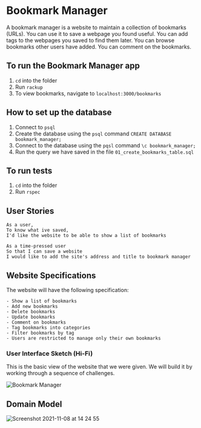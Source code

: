 # Bookmark Manager

A bookmark manager is a website to maintain a collection of bookmarks (URLs). You can use it to save a webpage you found useful. You can add tags to the webpages you saved to find them later. You can browse bookmarks other users have added. You can comment on the bookmarks.

## To run the Bookmark Manager app

1. `cd` into the folder
2. Run `rackup`
3. To view bookmarks, navigate to `localhost:3000/bookmarks`

## How to set up the database

1. Connect to `psql`
2. Create the database using the `psql` command `CREATE DATABASE bookmark_manager;`
3. Connect to the database using the `pqsl` command `\c bookmark_manager;`
4. Run the query we have saved in the file `01_create_bookmarks_table.sql`

## To run tests

1. `cd` into the folder
2. Run `rspec`

## User Stories

```
As a user,
To know what ive saved,
I'd like the website to be able to show a list of bookmarks 

As a time-pressed user
So that I can save a website
I would like to add the site's address and title to bookmark manager
```

## Website Specifications

The website will have the following specification:

    - Show a list of bookmarks
    - Add new bookmarks
    - Delete bookmarks
    - Update bookmarks
    - Comment on bookmarks
    - Tag bookmarks into categories
    - Filter bookmarks by tag
    - Users are restricted to manage only their own bookmarks


### User Interface Sketch (Hi-Fi)

This is the basic view of the website that we were given. We will build it by working through a sequence of challenges.

![](https://dchtm6r471mui.cloudfront.net/hackpad.com_jubMxdBrjni_p.52567_1380279073159_Screen%20Shot%202013-09-27%20at%2011.06.12.png "Bookmark Manager")

## Domain Model

![Screenshot 2021-11-08 at 14 24 55](https://user-images.githubusercontent.com/68062425/140759434-fa4d4839-e9cd-4b45-a4c9-5a2ee1ecb70a.png)
